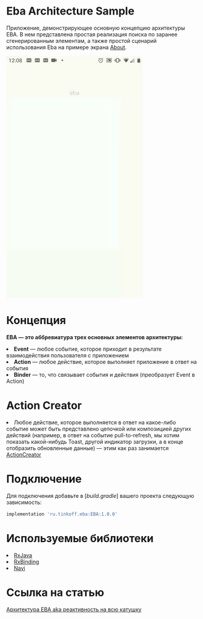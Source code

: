 # Eba Architecture Sample

Приложение, демонстрирующее основную концепцию архитектуры EBA.
В нем представлена простая реализация поиска по заранее сгенерированным элементам, 
а также простой сценарий использования Eba на примере экрана <a href="https://github.com/Jacks0N23/EBA/blob/master/sample-eba/src/main/java/ru/tinkoff/sample_eba/about/AboutFragment.kt">About</a>.

![](preview/EBA-sample.gif)

# Концепция

<strong>EBA &mdash; это аббревиатура трех основных элементов архитектуры: </strong>

<li><strong>Event</strong> &mdash; любое событие, которое приходит в результате взаимодействия пользователя с приложением</li>

<li><strong>Action</strong> &mdash; любое действие, которое выполняет приложение в ответ на события</li>

<li><strong>Binder</strong> &mdash; то, что связывает события и действия (преобразует Event в Action)</li>

# Action Creator

<li>  Любое действие, которое выполняется в ответ на какое-либо событие может быть представлено цепочкой или композицией других действий (например, в ответ на событие pull-to-refresh, мы хотим показать какой-нибудь Toast, другой индикатор загрузки, а в конце отобразить обновленные данные) &mdash; этим как раз занимается <a href="https://github.com/Jacks0N23/EBA/blob/master/sample-eba/src/main/java/ru/tinkoff/sample_eba/search/LoadSomeDataActionCreator.kt">ActionCreator</a></li>

# Подключение
Для подключения добавьте в [_build.gradle_] вашего проекта следующую зависимость:
```groovy
implementation 'ru.tinkoff.eba:EBA:1.0.0'
```

# Используемые библиотеки

<li> <a href="https://github.com/ReactiveX/RxJava">RxJava</a></li>
<li> <a href="https://github.com/JakeWharton/RxBinding">RxBinding</a></li>
<li> <a href="https://github.com/trello/navi">Navi</a></li>

# Ссылка на статью
<a href="https://habr.com/ru/company/tinkoff/blog/474612/">Архитектура EBA aka реактивность на всю катушку</a>
